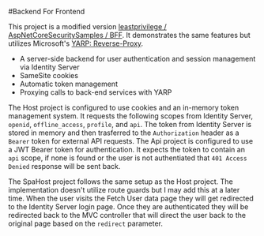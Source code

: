 #Backend For Frontend

This project is a modified version [ leastprivilege /
AspNetCoreSecuritySamples / BFF](https://github.com/leastprivilege/AspNetCoreSecuritySamples/tree/aspnetcore3/BFF).  It demonstrates the same features but utilizes Microsoft's [YARP: Reverse-Proxy](https://github.com/microsoft/reverse-proxy). 
* A server-side backend for user authentication and session management via Identity Server
* SameSite cookies
* Automatic token management
* Proxying calls to back-end services with YARP

The Host project is configured to use cookies and an in-memory token management system.  It requests the following scopes from Identity Server, `openid`, `offline_access`, `profile`, and `api`.  The token from Identity Server is stored in memory and then trasferred to the `Authorization` header as a `Bearer` token for external API requests.  The Api project is configured to use a JWT Bearer token for authentication.  It expects the token to contain an `api` scope, if none is found or the user is not authentiated that `401 Access Denied` response will be sent back.  

The SpaHost project follows the same setup as the Host project.  The implementation doesn't utilize route guards but I may add this at a later time.  When the user visits the Fetch User data page they will get redirected to the Identity Server login page.  Once they are authenticated they will be redirected back to the MVC controller that will direct the user back to the original page based on the `redirect` parameter.

